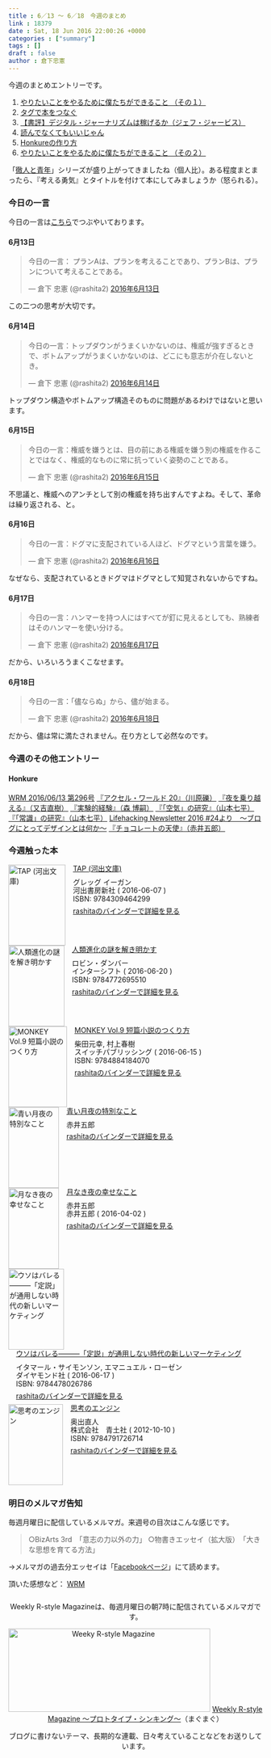 ```yaml
---
title : 6／13 〜 6／18　今週のまとめ
link : 18379
date : Sat, 18 Jun 2016 22:00:26 +0000
categories : ["summary"]
tags : []
draft : false
author : 倉下忠憲
---
```


今週のまとめエントリーです。

<ol>
<li><a href="https://rashita.net/blog/?p=18334">やりたいことをやるために僕たちができること （その１）</a></li>
<li><a href="https://rashita.net/blog/?p=18339">タグで本をつなぐ</a></li>
<li><a href="https://rashita.net/blog/?p=18355">【書評】デジタル・ジャーナリズムは稼げるか（ジェフ・ジャービス）</a></li>
<li><a href="https://rashita.net/blog/?p=18363">読んでなくてもいいじゃん</a></li>
<li><a href="https://rashita.net/blog/?p=18367">Honkureの作り方</a></li>
<li><a href="https://rashita.net/blog/?p=18373">やりたいことをやるために僕たちができること （その２）</a></li>
</ol>

「<a href="https://rashita.net/blog/?tag=%e5%be%b9%e4%ba%ba%e3%81%a8%e9%9d%92%e5%b9%b4">徹人と青年</a>」シリーズが盛り上がってきましたね（個人比）。ある程度まとまったら、『考える勇気』とタイトルを付けて本にしてみましょうか（怒られる）。

<h3>今日の一言</h3>
今日の一言は<a href="http://twitter.com/rashita2 ">こちら</a>でつぶやいております。

<h4>6月13日</h4>

<blockquote class="twitter-tweet" data-lang="ja"><p lang="ja" dir="ltr">今日の一言：  プランAは、プランを考えることであり、プランBは、プランについて考えることである。</p>&mdash; 倉下 忠憲 (@rashita2) <a href="https://twitter.com/rashita2/status/742260074257620992">2016年6月13日</a></blockquote>
<script async src="//platform.twitter.com/widgets.js" charset="utf-8"></script>

この二つの思考が大切です。

<h4>6月14日</h4>

<blockquote class="twitter-tweet" data-lang="ja"><p lang="ja" dir="ltr">今日の一言：トップダウンがうまくいかないのは、権威が強すぎるときで、ボトムアップがうまくいかないのは、どこにも意志が介在しないとき。</p>&mdash; 倉下 忠憲 (@rashita2) <a href="https://twitter.com/rashita2/status/742688194152534016">2016年6月14日</a></blockquote>
<script async src="//platform.twitter.com/widgets.js" charset="utf-8"></script>

トップダウン構造やボトムアップ構造そのものに問題があるわけではないと思います。

<h4>6月15日</h4>

<blockquote class="twitter-tweet" data-lang="ja"><p lang="ja" dir="ltr">今日の一言：権威を嫌うとは、目の前にある権威を嫌う別の権威を作ることではなく、権威的なものに常に抗っていく姿勢のことである。</p>&mdash; 倉下 忠憲 (@rashita2) <a href="https://twitter.com/rashita2/status/743032409977847808">2016年6月15日</a></blockquote>
<script async src="//platform.twitter.com/widgets.js" charset="utf-8"></script>

不思議と、権威へのアンチとして別の権威を持ち出すんですよね。そして、革命は繰り返される、と。

<h4>6月16日</h4>
<blockquote class="twitter-tweet" data-lang="ja"><p lang="ja" dir="ltr">今日の一言：ドグマに支配されている人ほど、ドグマという言葉を嫌う。</p>&mdash; 倉下 忠憲 (@rashita2) <a href="https://twitter.com/rashita2/status/743351352068182017">2016年6月16日</a></blockquote>
<script async src="//platform.twitter.com/widgets.js" charset="utf-8"></script>

なぜなら、支配されているときドグマはドグマとして知覚されないからですね。

<h4>6月17日</h4>

<blockquote class="twitter-tweet" data-lang="ja"><p lang="ja" dir="ltr">今日の一言：ハンマーを持つ人にはすべてが釘に見えるとしても、熟練者はそのハンマーを使い分ける。</p>&mdash; 倉下 忠憲 (@rashita2) <a href="https://twitter.com/rashita2/status/743663900000870401">2016年6月17日</a></blockquote>
<script async src="//platform.twitter.com/widgets.js" charset="utf-8"></script>

だから、いろいろうまくこなせます。

<h4>6月18日</h4>

<blockquote class="twitter-tweet" data-lang="ja"><p lang="ja" dir="ltr">今日の一言：「儘ならぬ」から、儘が始まる。</p>&mdash; 倉下 忠憲 (@rashita2) <a href="https://twitter.com/rashita2/status/744019996330823680">2016年6月18日</a></blockquote>
<script async src="//platform.twitter.com/widgets.js" charset="utf-8"></script>

だから、儘は常に満たされません。在り方として必然なのです。

<h3>今週のその他エントリー</h3>

<H4>Honkure</H4>

<a href="http://honkure.net/rbook/archives/582">WRM 2016/06/13 第296号</a>
<a href="http://honkure.net/rbook/archives/585">『アクセル・ワールド 20』（川原礫）</a>
<a href="http://honkure.net/rbook/archives/590">『夜を乗り越える』（又吉直樹）</a>
<a href="http://honkure.net/rbook/archives/595">『実験的経験』（森 博嗣）</a>
<a href="http://honkure.net/rbook/archives/600">『「空気」の研究』（山本七平）</a>
<a href="http://honkure.net/rbook/archives/605">『「常識」の研究』（山本七平）</a>
<a href="http://honkure.net/rbook/archives/610">Lifehacking Newsletter 2016 #24より　〜ブログにとってデザインとは何か〜</a>
<a href="http://honkure.net/rbook/archives/613">『チョコレートの天使』（赤井五郎）</a>


<H3>今週触った本</H3>

<div class="mm-middle" style="margin-bottom:0px;"><div class="mm-image" style="float:left;"><a href="http://www.amazon.co.jp/exec/obidos/ASIN/4309464297/rashita1000-22 /ref=nosim" target="_blank"><img src="http://ecx.images-amazon.com/images/I/61G3bKQKWeL._SL160_.jpg" alt="TAP (河出文庫)" title="TAP (河出文庫)" width="113" height="160" border="0" /></a></div><div class="mm-content" style="float:left;margin-left:15px;line-height:120%"><div class="mm-title" style="line-height:120%"><a href="http://www.amazon.co.jp/exec/obidos/ASIN/4309464297/rashita1000-22 /ref=nosim" target="_blank">TAP (河出文庫)</a></div><div class="mm-detail" style="margin-top:10px;">グレッグ イーガン<br />河出書房新社 ( 2016-06-07 )<br />ISBN: 9784309464299<br /><div style="margin:7px 0px"><a href="http://mediamarker.net/u/rashita/?asin=4309464297" target="_blank">rashitaのバインダーで詳細を見る</a></div></div></div><div style="clear:left"></div></div>


<div class="mm-middle" style="margin-bottom:0px;"><div class="mm-image" style="float:left;"><a href="http://www.amazon.co.jp/exec/obidos/ASIN/4772695516/rashita1000-22 /ref=nosim" target="_blank"><img src="http://ecx.images-amazon.com/images/I/51w%2BUd835vL._SL160_.jpg" alt="人類進化の謎を解き明かす" title="人類進化の謎を解き明かす" width="111" height="160" border="0" /></a></div><div class="mm-content" style="float:left;margin-left:15px;line-height:120%"><div class="mm-title" style="line-height:120%"><a href="http://www.amazon.co.jp/exec/obidos/ASIN/4772695516/rashita1000-22 /ref=nosim" target="_blank">人類進化の謎を解き明かす</a></div><div class="mm-detail" style="margin-top:10px;">ロビン・ダンバー<br />インターシフト ( 2016-06-20 )<br />ISBN: 9784772695510<br /><div style="margin:7px 0px"><a href="http://mediamarker.net/u/rashita/?asin=4772695516" target="_blank">rashitaのバインダーで詳細を見る</a></div></div></div><div style="clear:left"></div></div>

<div class="mm-middle" style="margin-bottom:0px;"><div class="mm-image" style="float:left;"><a href="http://www.amazon.co.jp/exec/obidos/ASIN/4884184076/rashita1000-22 /ref=nosim" target="_blank"><img src="http://ecx.images-amazon.com/images/I/41rNZEw9-VL._SL160_.jpg" alt="MONKEY Vol.9 短篇小説のつくり方" title="MONKEY Vol.9 短篇小説のつくり方" width="116" height="160" border="0" /></a></div><div class="mm-content" style="float:left;margin-left:15px;line-height:120%"><div class="mm-title" style="line-height:120%"><a href="http://www.amazon.co.jp/exec/obidos/ASIN/4884184076/rashita1000-22 /ref=nosim" target="_blank">MONKEY Vol.9 短篇小説のつくり方</a></div><div class="mm-detail" style="margin-top:10px;">柴田元幸, 村上春樹<br />スイッチパブリッシング ( 2016-06-15 )<br />ISBN: 9784884184070<br /><div style="margin:7px 0px"><a href="http://mediamarker.net/u/rashita/?asin=4884184076" target="_blank">rashitaのバインダーで詳細を見る</a></div></div></div><div style="clear:left"></div></div>


<div class="mm-middle" style="margin-bottom:0px;"><div class="mm-image" style="float:left;"><a href="http://www.amazon.co.jp/exec/obidos/ASIN/B00Z1CJF58/rashita1000-22 /ref=nosim" target="_blank"><img src="http://ecx.images-amazon.com/images/I/51H%2B7ZP3jTL._SL160_.jpg" alt="青い月夜の特別なこと" title="青い月夜の特別なこと" width="100" height="160" border="0" /></a></div><div class="mm-content" style="float:left;margin-left:15px;line-height:120%"><div class="mm-title" style="line-height:120%"><a href="http://www.amazon.co.jp/exec/obidos/ASIN/B00Z1CJF58/rashita1000-22 /ref=nosim" target="_blank">青い月夜の特別なこと</a></div><div class="mm-detail" style="margin-top:10px;">赤井五郎<br /><div style="margin:7px 0px"><a href="http://mediamarker.net/u/rashita/?asin=B00Z1CJF58" target="_blank">rashitaのバインダーで詳細を見る</a></div></div></div><div style="clear:left"></div></div>


<div class="mm-middle" style="margin-bottom:0px;"><div class="mm-image" style="float:left;"><a href="http://www.amazon.co.jp/exec/obidos/ASIN/B01DRZJUV4/rashita1000-22 /ref=nosim" target="_blank"><img src="http://ecx.images-amazon.com/images/I/51xAQvgO7AL._SL160_.jpg" alt="月なき夜の幸せなこと" title="月なき夜の幸せなこと" width="100" height="160" border="0" /></a></div><div class="mm-content" style="float:left;margin-left:15px;line-height:120%"><div class="mm-title" style="line-height:120%"><a href="http://www.amazon.co.jp/exec/obidos/ASIN/B01DRZJUV4/rashita1000-22 /ref=nosim" target="_blank">月なき夜の幸せなこと</a></div><div class="mm-detail" style="margin-top:10px;">赤井五郎<br />赤井五郎 ( 2016-04-02 )<br /><div style="margin:7px 0px"><a href="http://mediamarker.net/u/rashita/?asin=B01DRZJUV4" target="_blank">rashitaのバインダーで詳細を見る</a></div></div></div><div style="clear:left"></div></div>


<div class="mm-middle" style="margin-bottom:0px;"><div class="mm-image" style="float:left;"><a href="http://www.amazon.co.jp/exec/obidos/ASIN/4478026785/rashita1000-22 /ref=nosim" target="_blank"><img src="http://ecx.images-amazon.com/images/I/51DqJGFE1%2BL._SL160_.jpg" alt="ウソはバレる―――「定説」が通用しない時代の新しいマーケティング" title="ウソはバレる―――「定説」が通用しない時代の新しいマーケティング" width="110" height="160" border="0" /></a></div><div class="mm-content" style="float:left;margin-left:15px;line-height:120%"><div class="mm-title" style="line-height:120%"><a href="http://www.amazon.co.jp/exec/obidos/ASIN/4478026785/rashita1000-22 /ref=nosim" target="_blank">ウソはバレる―――「定説」が通用しない時代の新しいマーケティング</a></div><div class="mm-detail" style="margin-top:10px;">イタマール・サイモンソン, エマニュエル・ローゼン<br />ダイヤモンド社 ( 2016-06-17 )<br />ISBN: 9784478026786<br /><div style="margin:7px 0px"><a href="http://mediamarker.net/u/rashita/?asin=4478026785" target="_blank">rashitaのバインダーで詳細を見る</a></div></div></div><div style="clear:left"></div></div>


<div class="mm-middle" style="margin-bottom:0px;"><div class="mm-image" style="float:left;"><a href="http://www.amazon.co.jp/exec/obidos/ASIN/4791726715/rashita1000-22 /ref=nosim" target="_blank"><img src="http://ecx.images-amazon.com/images/I/41J0TfhmsmL._SL160_.jpg" alt="思考のエンジン" title="思考のエンジン" width="108" height="160" border="0" /></a></div><div class="mm-content" style="float:left;margin-left:15px;line-height:120%"><div class="mm-title" style="line-height:120%"><a href="http://www.amazon.co.jp/exec/obidos/ASIN/4791726715/rashita1000-22 /ref=nosim" target="_blank">思考のエンジン</a></div><div class="mm-detail" style="margin-top:10px;">奥出直人<br />株式会社　青土社 ( 2012-10-10 )<br />ISBN: 9784791726714<br /><div style="margin:7px 0px"><a href="http://mediamarker.net/u/rashita/?asin=4791726715" target="_blank">rashitaのバインダーで詳細を見る</a></div></div></div><div style="clear:left"></div></div>


<h3>明日のメルマガ告知</h3>
毎週月曜日に配信しているメルマガ。来週号の目次はこんな感じです。
<blockquote>
○BizArts 3rd　「意志の力以外の力」
○物書きエッセイ（拡大版）　「大きな思想を育てる方法」
</blockquote>
→メルマガの過去分エッセイは「<a href="http://www.facebook.com/home.php#!/rashitaportal">Facebookページ</a>」にて読めます。

頂いた感想など：
<a class="twitter-timeline"  href="https://twitter.com/rashita2/timelines/427262290753097729"  data-widget-id="427265271171010561">WRM</a>
    <script>!function(d,s,id){var js,fjs=d.getElementsByTagName(s)[0],p=/^http:/.test(d.location)?'http':'https';if(!d.getElementById(id)){js=d.createElement(s);js.id=id;js.src=p+"://platform.twitter.com/widgets.js";fjs.parentNode.insertBefore(js,fjs);}}(document,"script","twitter-wjs");</script>

<div style="text-align:center;margin-top:25px;">
Weekly R-style Magazineは、毎週月曜日の朝7時に配信されているメルマガです。

<a href="http://www.mag2.com/m/0001185133.html" target="_blank"><img src="https://rashita.net/blog/wp-content/uploads/2010/09/mmbanner.jpg" alt="Weeky R-style Magazine" width="400" height="165" class="alignnone size-full wp-image-12201" /></a>
<a href="http://www.mag2.com/m/0001185133.html" target="_blank">Weekly R-style Magazine ～プロトタイプ・シンキング～</a>（まぐまぐ）

ブログに書けないテーマ、長期的な連載、日々考えていることなどをお送りしています。
</div>